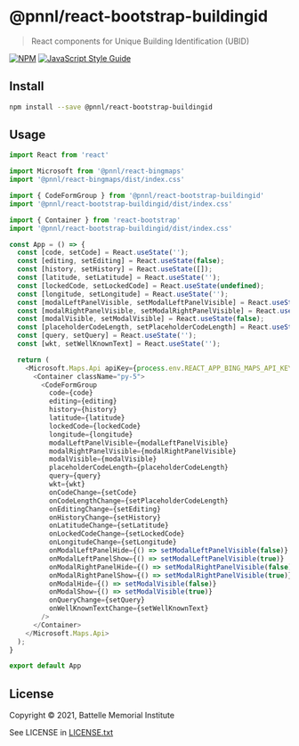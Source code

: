 # @pnnl/react-bootstrap-buildingid

> React components for Unique Building Identification (UBID)

[![NPM](https://img.shields.io/npm/v/@pnnl/react-bootstrap-buildingid.svg)](https://www.npmjs.com/package/@pnnl/react-bootstrap-buildingid) [![JavaScript Style Guide](https://img.shields.io/badge/code_style-standard-brightgreen.svg)](https://standardjs.com)

## Install

```bash
npm install --save @pnnl/react-bootstrap-buildingid
```

## Usage

```js
import React from 'react'

import Microsoft from '@pnnl/react-bingmaps'
import '@pnnl/react-bingmaps/dist/index.css'

import { CodeFormGroup } from '@pnnl/react-bootstrap-buildingid'
import '@pnnl/react-bootstrap-buildingid/dist/index.css'

import { Container } from 'react-bootstrap'
import '@pnnl/react-bootstrap-buildingid/dist/index.css'

const App = () => {
  const [code, setCode] = React.useState('');
  const [editing, setEditing] = React.useState(false);
  const [history, setHistory] = React.useState([]);
  const [latitude, setLatitude] = React.useState('');
  const [lockedCode, setLockedCode] = React.useState(undefined);
  const [longitude, setLongitude] = React.useState('');
  const [modalLeftPanelVisible, setModalLeftPanelVisible] = React.useState(false);
  const [modalRightPanelVisible, setModalRightPanelVisible] = React.useState(false);
  const [modalVisible, setModalVisible] = React.useState(false);
  const [placeholderCodeLength, setPlaceholderCodeLength] = React.useState(11);
  const [query, setQuery] = React.useState('');
  const [wkt, setWellKnownText] = React.useState('');

  return (
    <Microsoft.Maps.Api apiKey={process.env.REACT_APP_BING_MAPS_API_KEY} loadModule={['Microsoft.Maps.AutoSuggest', 'Microsoft.Maps.DrawingTools', 'Microsoft.Maps.Search', 'Microsoft.Maps.SpatialMath', 'Microsoft.Maps.WellKnownText']}>
      <Container className="py-5">
        <CodeFormGroup
          code={code}
          editing={editing}
          history={history}
          latitude={latitude}
          lockedCode={lockedCode}
          longitude={longitude}
          modalLeftPanelVisible={modalLeftPanelVisible}
          modalRightPanelVisible={modalRightPanelVisible}
          modalVisible={modalVisible}
          placeholderCodeLength={placeholderCodeLength}
          query={query}
          wkt={wkt}
          onCodeChange={setCode}
          onCodeLengthChange={setPlaceholderCodeLength}
          onEditingChange={setEditing}
          onHistoryChange={setHistory}
          onLatitudeChange={setLatitude}
          onLockedCodeChange={setLockedCode}
          onLongitudeChange={setLongitude}
          onModalLeftPanelHide={() => setModalLeftPanelVisible(false)}
          onModalLeftPanelShow={() => setModalLeftPanelVisible(true)}
          onModalRightPanelHide={() => setModalRightPanelVisible(false)}
          onModalRightPanelShow={() => setModalRightPanelVisible(true)}
          onModalHide={() => setModalVisible(false)}
          onModalShow={() => setModalVisible(true)}
          onQueryChange={setQuery}
          onWellKnownTextChange={setWellKnownText}
        />
      </Container>
    </Microsoft.Maps.Api>
  );
}

export default App
```

## License

Copyright © 2021, Battelle Memorial Institute

See LICENSE in [LICENSE.txt](https://github.com/pnnl/react-bootstrap-buildingid/blob/master/LICENSE.txt)
